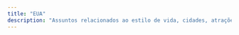 ```yaml
---
title: "EUA"
description: "Assuntos relacionados ao estilo de vida, cidades, atrações, processos, organizações, entre outros tópicos referentes aos Estados Unidos da América."
---
```

